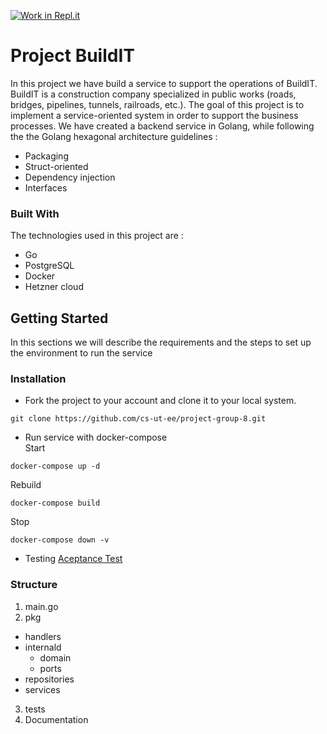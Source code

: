 [![Work in Repl.it](https://classroom.github.com/assets/work-in-replit-14baed9a392b3a25080506f3b7b6d57f295ec2978f6f33ec97e36a161684cbe9.svg)](https://classroom.github.com/online_ide?assignment_repo_id=413595&assignment_repo_type=GroupAssignmentRepo)

# Project BuildIT
In this project we have build a service to support the operations of BuildIT. BuildIT is a construction company specialized in public works (roads, bridges, pipelines, tunnels,  railroads, etc.). The goal of this project is to implement a service-oriented system in order to support the business processes.
We have created a backend service in Golang, while following the  the Golang hexagonal architecture guidelines :
* Packaging
* Struct-oriented
* Dependency injection
* Interfaces

### Built With
The technologies used in this project are :
* Go
* PostgreSQL
* Docker
* Hetzner cloud

## Getting Started
In this sections we will describe the requirements and the steps to set up the environment to run the service
### Installation
* Fork the project to your account and clone it to your local system.
```
git clone https://github.com/cs-ut-ee/project-group-8.git 
```
* Run service with docker-compose <br/>
Start <br/>
```
docker-compose up -d
```
Rebuild  <br/>
```
docker-compose build
```
Stop  <br/>
```
docker-compose down -v
```
* Testing
[Aceptance Test](https://github.com/ekeshi1/build_it/blob/master/documentation/Acceptance%20test.yml)
### Structure
1. main.go 
2. pkg
  * handlers
  * internald
      * domain
      * ports
  * repositories
  * services
3. tests
4. Documentation


